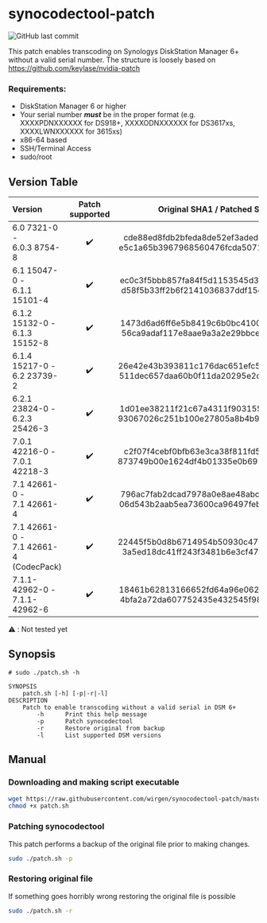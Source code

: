 # synocodectool-patch

![GitHub last commit](https://img.shields.io/github/last-commit/wirgen/synocodectool-patch)

This patch enables transcoding on Synologys DiskStation Manager 6+ without a valid serial number.
The structure is loosely based on https://github.com/keylase/nvidia-patch

### Requirements:
- DiskStation Manager 6 or higher
- Your serial number ***must*** be in the proper format (e.g. XXXXPDNXXXXXX for DS918+, XXXXODNXXXXXX for DS3617xs, XXXXLWNXXXXXX for 3615xs)
- x86-64 based
- SSH/Terminal Access
- sudo/root

## Version Table

| Version | Patch supported | Original SHA1 / Patched SHA1 | Original | Patch |
|:--------|:---------------:|:----------------------------:|:--------:|:-----:|
|6.0 7321-0 -<br>6.0.3 8754-8| :heavy_check_mark: | cde88ed8fdb2bfeda8de52ef3adede87a72326ef <br> e5c1a65b3967968560476fcda5071fd37db40223 | [Link](../../raw/master/synocodectool/original/synocodectool.6.0-7321-0_6.0.3-8754-8.original) | [Link](../../raw/master/synocodectool/patch/synocodectool.6.0-7321-0_6.0.3-8754-8.patch) |
|6.1 15047-0 -<br>6.1.1 15101-4| :heavy_check_mark: | ec0c3f5bbb857fa84f5d1153545d30d7b408520b <br> d58f5b33ff2b6f2141036837ddf15dd5188384c6 | [Link](../../raw/master/synocodectool/original/synocodectool.6.1-15047-0_6.1.1-15101-4.original) | [Link](../../raw/master/synocodectool/patch/synocodectool.6.1-15047-0_6.1.1-15101-4.patch) |
|6.1.2 15132-0 -<br>6.1.3 15152-8| :heavy_check_mark: | 1473d6ad6ff6e5b8419c6b0bc41006b72fd777dd <br> 56ca9adaf117e8aae9a3a2e29bbcebf0d8903a99 | [Link](../../raw/master/synocodectool/original/synocodectool.6.1.2-15132-0_6.1.3-15152-8.original) | [Link](../../raw/master/synocodectool/patch/synocodectool.6.1.2-15132-0_6.1.3-15152-8.patch) |
|6.1.4 15217-0 -<br>6.2 23739-2| :heavy_check_mark: | 26e42e43b393811c176dac651efc5d61e4569305 <br> 511dec657daa60b0f11da20295e2c665ba2c749c | [Link](../../raw/master/synocodectool/original/synocodectool.6.1.4-15217-0_6.2-23739-2.original) | [Link](../../raw/master/synocodectool/patch/synocodectool.6.1.4-15217-0_6.2-23739-2.patch) |
|6.2.1 23824-0 -<br>6.2.3 25426-3| :heavy_check_mark: | 1d01ee38211f21c67a4311f90315568b3fa530e6 <br> 93067026c251b100e27805a8b4b9d8f0ae8e291c | [Link](../../raw/master/synocodectool/original/synocodectool.6.2.1-23824-0_6.2.3-25426-3.original) | [Link](../../raw/master/synocodectool/patch/synocodectool.6.2.1-23824-0_6.2.3-25426-3.patch) |
|7.0.1 42216-0 -<br>7.0.1 42218-3| :heavy_check_mark: | c2f07f4cebf0bfb63e3ca38f811fd5b6112a797e <br> 873749b00e1624df4b01335e0b69102acc185eb9 | [Link](../../raw/master/synocodectool/original/synocodectool.7.0.1-42216-0_7.0.1-42218-3.original) | [Link](../../raw/master/synocodectool/patch/synocodectool.7.0.1-42216-0_7.0.1-42218-3.patch) |
|7.1 42661-0 -<br>7.1 42661-4| :heavy_check_mark: | 796ac7fab2dcad7978a0e8ae48abc9150aba916c <br> 06d543b2aab5ea73600ca96497febdad96dc7864 | [Link](../../raw/master/synocodectool/original/synocodectool.7.1-42661-0_7.1-42661-0.original) | [Link](../../raw/master/synocodectool/patch/synocodectool.7.1-42661-0_7.1-42661-0.patch) |
|7.1 42661-0 -<br>7.1 42661-4<br>(CodecPack)| :heavy_check_mark: | 22445f5b0d8b6714954b50930c47b8805cf32b98 <br> 3a5ed18dc41ff243f3481b6e3cf4770651df0b54 | [Link](../../raw/master/synocodectool/original/synocodectool.7.1-42661-0_7.1-42661-0.CodecPack.original) | [Link](../../raw/master/synocodectool/patch/synocodectool.7.1-42661-0_7.1-42661-0.CodecPack.patch) |
|7.1.1-42962-0 -<br>7.1.1-42962-6| :heavy_check_mark: | 18461b62813166652fd64a96e06237fde81925f7 <br> 4bfa2a72da607752435e432545f98f1a0b3815a8 | [Link](../../raw/master/synocodectool/original/synocodectool.7.1.1-42962-2.original) | [Link](../../raw/master/synocodectool/patch/synocodectool.7.1.1-42962-2.patch) |

:warning: : Not tested yet

## Synopsis

```
# sudo ./patch.sh -h

SYNOPSIS
    patch.sh [-h] [-p|-r|-l]
DESCRIPTION
    Patch to enable transcoding without a valid serial in DSM 6+
    	-h      Print this help message
        -p      Patch synocodectool
        -r      Restore original from backup        
        -l      List supported DSM versions

```

## Manual

### Downloading and making script executable

```bash
wget https://raw.githubusercontent.com/wirgen/synocodectool-patch/master/patch.sh
chmod +x patch.sh
```

### Patching synocodectool

This patch performs a backup of the original file prior to making changes.

```bash
sudo ./patch.sh -p
```

### Restoring original file

If something goes horribly wrong restoring the original file is possible

```bash
sudo ./patch.sh -r
```
